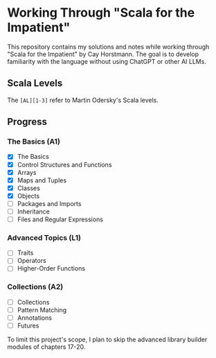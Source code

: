 # Working Through "Scala for the Impatient"

This repository contains my solutions and notes while working through "Scala for the Impatient" by Cay Horstmann. 
The goal is to develop familiarity with the language without using ChatGPT or other AI LLMs.

## Scala Levels
The `[AL][1-3]` refer to Martin Odersky's Scala levels.

## Progress

### The Basics (A1)
- [x] The Basics
- [x] Control Structures and Functions  
- [x] Arrays  
- [x] Maps and Tuples  
- [x] Classes  
- [x] Objects  
- [ ] Packages and Imports  
- [ ] Inheritance  
- [ ] Files and Regular Expressions  

### Advanced Topics (L1)
- [ ] Traits  
- [ ] Operators  
- [ ] Higher-Order Functions  

### Collections (A2)
- [ ] Collections  
- [ ] Pattern Matching  
- [ ] Annotations  
- [ ] Futures  

To limit this project's scope, I plan to skip the advanced library builder modules of chapters 17-20. 

